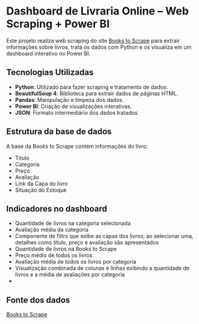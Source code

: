# Dashboard de Livraria Online – Web Scraping + Power BI

Este projeto realiza web scraping do site [Books to Scrape](https://books.toscrape.com/) para extrair informações sobre livros, trata os dados com Python e os visualiza em um dashboard interativo no Power BI.

## Tecnologias Utilizadas

- **Python**: Utilizado para fazer scraping e tratamento de dados.
- **BeautifulSoup 4**: Biblioteca para extrair dados de páginas HTML.
- **Pandas**: Manipulação e limpeza dos dados.
- **Power BI**: Criação de visualizações interativas.
- **JSON**: Formato intermediário dos dados tratados.

## Estrutura da base de dados
A base da Books to Scrape contém informações do livro:
- Título
- Categoria
- Preço
- Avaliação
- Link da Capa do livro
- Situação do Estoque

## Indicadores no dashboard
- Quantidade de livros na categoria selecionada
- Avaliação média da categoria
- Componente de filtro que exibe as capas dos livros; ao selecionar uma, detalhes como título, preço e avaliação são apresentados
- Quantidade de livros na Books to Scrape
- Preço médio de todos os livros
- Avaliação média de todos os livros por categoria
- Visualização combinada de colunas e linhas exibindo a quantidade de livros e a média de avaliações por categoria
- 
## Fonte dos dados
[Books to Scrape](https://books.toscrape.com/)
